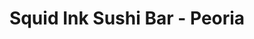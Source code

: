 ---
layout: place
title: "Squid Ink Sushi Bar - Peoria"
permalink: /arizona/peoria/squid-ink-sushi-bar-peoria.html
stateAbbr: AZ
stateName: Arizona
cityName: Peoria
seo:
  name: "Squid Ink Sushi Bar - Peoria"
  type: Restaurant
  links: http://www.squidinksushi.com/
description: "Looking for sushi in Peoria, Arizona? Check out Squid Ink Sushi Bar - Peoria for a delightful Japanese dining experience. Enjoy a variety of sushi and other ..."
place_id: ChIJK00X6aVdK4cR_JTJqoPMcAI
photos:
  - name: >-
      places/ChIJK00X6aVdK4cR_JTJqoPMcAI/photos/AeeoHcJO9vOBVPl-pEej7Umun2b7sin5KnDGCGzeRfolAnzPL_BxCFWKk-Q2NMV3n31PlRpno_aWv1Zd0YllrZ8OJbPTCKlup_Xda3746YuoQZ0-jMpxqsPjQ3K2zaYYtQV0V8V4PJ9e_5RbseMP7BF2ouuDx_n0uswO87W26YIwJq2li8XJEi36KusmM46Pyup3fjQXa_MyyC43i2cSTjm2fr337GgLqQUsGzXUvFDuMVn87rs6rhgqdFdVAFexjxK_7YQ3YzH1f9-0--0-rPVsnYtTQvtlbVb9NCST-YneUy-zCw
    widthPx: 800
    heightPx: 600
    authorAttributions:
      - displayName: Squid Ink Sushi Bar - Peoria
        uri: https://maps.google.com/maps/contrib/116544610006956430949
        photoUri: >-
          https://lh3.googleusercontent.com/a/ACg8ocIh9sA7zBjv01ncRIxOHBsMRIrgXUEjef66k4wsZSNu60H6Bw=s100-p-k-no-mo
    flagContentUri: >-
      https://www.google.com/local/imagery/report/?cb_client=maps_api_places.places_api&image_key=!1e10!2sAF1QipM2POTQYyaBbfzvJ3Jp1rFVBIKUjh5WFnnOgcVn&hl=en-US
    googleMapsUri: >-
      https://www.google.com/maps/place//data=!3m4!1e2!3m2!1sAF1QipM2POTQYyaBbfzvJ3Jp1rFVBIKUjh5WFnnOgcVn!2e10!4m2!3m1!1s0x872b5da5e9174d2b:0x270cc83aac994fc
  - name: >-
      places/ChIJK00X6aVdK4cR_JTJqoPMcAI/photos/AeeoHcLdjFNAsMDnEN814JmHAw9Nvpr5ZWLcohnYoNNtxueiQCYAFNPsCfK74d8q7smlMeUovvJL22zpcX_fVVhzHQ2EQ-P_8576sZmiEdo7Ukn1qsNH6MdPpawDz-inuPtDkhzXqjE728Wzz9AIrCIphjJe65n4kSpVB6FG7HxgGmMZe0TJlnEPky5IUpdz_EMJq2Q45II0G27kItTxwHt_83uN8OqNXQW2yBTF6SLoiY3XgTXGJABDAPwyFFOLPz6SlKA3MySvZKnwRQThvocKBl7-czlCEy_32m5l3bJRjQiGw3I7JWZsdvwv4BGirI3yiBKYaYyAS7eo16bxw8TjbVd4NhTsXvAFdBEWydIVjfjIAoTklJfJCEQ-aTsSgl4XJeUmNd3U5gh6NNdPKR_dV08bz38T9f6MYsmeHohZ_BRGEQ
    widthPx: 4032
    heightPx: 3024
    authorAttributions:
      - displayName: Erica Lucci
        uri: https://maps.google.com/maps/contrib/100505367984526381563
        photoUri: >-
          https://lh3.googleusercontent.com/a-/ALV-UjUHAlu5DBp9g83aVI6fRHRFbA20fKu1QHg1tFp8e7xlj0g1gPAP=s100-p-k-no-mo
    flagContentUri: >-
      https://www.google.com/local/imagery/report/?cb_client=maps_api_places.places_api&image_key=!1e10!2sCIHM0ogKEICAgICswbCnOg&hl=en-US
    googleMapsUri: >-
      https://www.google.com/maps/place//data=!3m4!1e2!3m2!1sCIHM0ogKEICAgICswbCnOg!2e10!4m2!3m1!1s0x872b5da5e9174d2b:0x270cc83aac994fc
  - name: >-
      places/ChIJK00X6aVdK4cR_JTJqoPMcAI/photos/AeeoHcJGKOiUDysWG21JV2iaUM5c7CsPUmLmZtyWEIfhaeZ8TVKg1JFJw5BvobdV-zCXXhA5tg6kfjO9NOUO7fJNZ2xJgSzuWkqERk7pFtZ1V9o9MXAARt10V46VGg6R4mOVNL0zGuDn5_7spjVckPMi3MTP0kxyjfvdW_AHQodoA2ZraC956ASOMy9bKXbrMr8l1mC_wNq8Lc8nW0W2co5qqfXQeBGpERyTq1HS-7lIFnESEgOnaFdsaIQG_MNCYuPUYq9cDWYOdvbhULiXcKCm7h3FsA-bAGBH-4VPN4khOSF2B8li0iaQoz-_Iu4bSH_oFmdSSs4d_MsE8YDQJz-_OrW7mx8m3erA4DY5UEfrOXklfuVVxwVoJgMbZPSATfvPHhA0R-IAjXF0iLsb8f-5MBtm2KKSIDL8uELP1qwr7A0
    widthPx: 4800
    heightPx: 3600
    authorAttributions:
      - displayName: CE Begay
        uri: https://maps.google.com/maps/contrib/103996215214991337062
        photoUri: >-
          https://lh3.googleusercontent.com/a-/ALV-UjVYxFeqxab21Qte0YZ26Nh2OL9ja_S1I6R9QfGuZZwDfUxXgGnc=s100-p-k-no-mo
    flagContentUri: >-
      https://www.google.com/local/imagery/report/?cb_client=maps_api_places.places_api&image_key=!1e10!2sCIHM0ogKEICAgIDf5uTSXg&hl=en-US
    googleMapsUri: >-
      https://www.google.com/maps/place//data=!3m4!1e2!3m2!1sCIHM0ogKEICAgIDf5uTSXg!2e10!4m2!3m1!1s0x872b5da5e9174d2b:0x270cc83aac994fc
  - name: >-
      places/ChIJK00X6aVdK4cR_JTJqoPMcAI/photos/AeeoHcLMwsMN6kf5yQVnhiKI3ZGc4XKVg8_06zvtFBVBQbStbIO0jgYJptTUZrtn9DKIgRhrqDX79J1mnEYTK-tn6Ckikl5U9yZX09BGihVXuhH1lm2eEydcZIH1ZyqEH3ayvBimk6KM2T_j3qK6u9TKWpw7aRevuxcVughH4xWvh5OzqnxmFArRUnh7rDrnPGLtCIN8vpBoaZYzMBfOzwNemOVeEd8udrgHDSA5_MB2U8ggUTaum61Jkz-eR8pP5j0i42OZBHsgWjqovC_ckiLHRAiCH1K1dHBU_S4I5WvfeMYloW_JlnDAwvv_5trCIBPUD3YpNT_B_kIlIYqWZspgbCG-F-jsu-CytLFX_yrqETelJVFhT8sIcrFIHEm-MS4lM7O_MwRhpCCptyGPN_U_7usqWMJFrmDkVrZ-nq7M94bFiTkM
    widthPx: 4000
    heightPx: 3000
    authorAttributions:
      - displayName: Bernadette E Washington
        uri: https://maps.google.com/maps/contrib/113013198161852496938
        photoUri: >-
          https://lh3.googleusercontent.com/a-/ALV-UjXP1B1HBysm5jcXZBbG3F7yX-nrBZv2kvNG4aybPXtYbaKYhBYMvA=s100-p-k-no-mo
    flagContentUri: >-
      https://www.google.com/local/imagery/report/?cb_client=maps_api_places.places_api&image_key=!1e10!2sCIHM0ogKEICAgIDzvOGKqgE&hl=en-US
    googleMapsUri: >-
      https://www.google.com/maps/place//data=!3m4!1e2!3m2!1sCIHM0ogKEICAgIDzvOGKqgE!2e10!4m2!3m1!1s0x872b5da5e9174d2b:0x270cc83aac994fc
  - name: >-
      places/ChIJK00X6aVdK4cR_JTJqoPMcAI/photos/AeeoHcIN7YudlPcY2eNBU0afkdueUVUW-YldtG7DftVT_bHr3QSg3kT3ZA6vXBQWbAZcK0HS6UiS-ZDHwTnxrAU04RjLYWNLx4ALXHPx6vp7ZQGdw2falQ_FXtouS9nhm21LSFpBl2kORkaG-uxzzhS8fZHq9Y4AiAJxheLVFrd5_yaDsfBaJdDUaw4U3DNqeM2JNl66-QM7VDWJfbY2MRuShgm9VpWc_iH-M284-4UbJmrd1ywKQ2ywC47un1A3loNOlSBe5dYpIqAqGkkf27-mMu8f6EV57q0MRnSkRLG7EcIubByf71kLduKkH5a8qAi6CxJ47xEEsAExprmnGoXsZuakNrQrx_DQzy_0729_EjQH8dWdZD9A7lw0ViyRIhCbOSY84XNVk29AtRsTZLqh052BBfmpm-c-A4QxUcRxG95LRA
    widthPx: 4000
    heightPx: 3000
    authorAttributions:
      - displayName: Ariel Bautista
        uri: https://maps.google.com/maps/contrib/116957087590985108299
        photoUri: >-
          https://lh3.googleusercontent.com/a-/ALV-UjV2TCsuZjyGUGc8VIiV_l6_r-7GdqbzmU3i5ZUfLa3MWJ8nWEQ=s100-p-k-no-mo
    flagContentUri: >-
      https://www.google.com/local/imagery/report/?cb_client=maps_api_places.places_api&image_key=!1e10!2sCIHM0ogKEICAgIC9ruTaNQ&hl=en-US
    googleMapsUri: >-
      https://www.google.com/maps/place//data=!3m4!1e2!3m2!1sCIHM0ogKEICAgIC9ruTaNQ!2e10!4m2!3m1!1s0x872b5da5e9174d2b:0x270cc83aac994fc
  - name: >-
      places/ChIJK00X6aVdK4cR_JTJqoPMcAI/photos/AeeoHcJZVuihfHqNOG6ZkEr2Ih6yNv-n1Hdb4b_hvxv5MWrxMDu-g7k9E1dFRi35fk3EuiljR7eLc2Bv9uAY7Z4JDyvmLVlnSrPzT8kCXENoif9U-cd90JiDRMjEdtt33ENYvPZtSchawistb7t88fV5_eZXaL-JA0_oyGrwQyAD-XOsAfHJfGXc45hYqZ878_wDpP9fp-bOdzcwQDeXh6JBVu_Z-dMTD20XTPq_pzoo0jkiKu2JOoQ7CwmL3zP-ylDjEYOTL32S9sWux2GXFel-ETg8f4khTasnbOc1iofjTqHhgSY6x681hlhx7q0Qokk17lSadDMeMj63IKDEBHMh00UTFTNF2aq5jiSSx4bxfXuS5sGepqAi9-Gi4kv_BYtMnr-o1TimJsMIWR6DtmBNEiEEP-6qevWxF8A-B-nDUk9lN5c
    widthPx: 4000
    heightPx: 3000
    authorAttributions:
      - displayName: Brian Bainto
        uri: https://maps.google.com/maps/contrib/101447087689687567538
        photoUri: >-
          https://lh3.googleusercontent.com/a-/ALV-UjVUfFK6HKS9WB8dIgUo22BbFtBBe2wCqwxkJavJSBVKMivvMLLAJw=s100-p-k-no-mo
    flagContentUri: >-
      https://www.google.com/local/imagery/report/?cb_client=maps_api_places.places_api&image_key=!1e10!2sCIHM0ogKEICAgIC-0NO-uwE&hl=en-US
    googleMapsUri: >-
      https://www.google.com/maps/place//data=!3m4!1e2!3m2!1sCIHM0ogKEICAgIC-0NO-uwE!2e10!4m2!3m1!1s0x872b5da5e9174d2b:0x270cc83aac994fc
  - name: >-
      places/ChIJK00X6aVdK4cR_JTJqoPMcAI/photos/AeeoHcL20lZPqssdS1gq8hraBd9XTxb_Ega3tIUv_tnZMboXyJOpIZoT1ZDBKPlfEVU7lslIfgdcQuN3A4no8mZp6cFC_EoJqmrl3LrGypTrQx8W_eTxdzEkduTjLstipis6gO4h0NQS3OUpcfHEbuE2TbMl8yIBszpgcIrjXWj3_jtBi5vzT1iNq8jZuiXP3XxAPIx7v2m_SVtrBIGZ8kIuX9csuF9qAJ1lKz0Hhc0tp82Xc0IEjGSpVe8melphw-zlwRytpFUIgLw2edhKAUIPKB3lvCXSqdshsiCMfSVJy8zWO6Y3j5Q1kDJr0NA5kj38oynUCw9liZmfLxLWbXpXXbVCnRu-RepTAgibTWlkzUOhmSRYlV67SZPkcsPThK0NfmJ3b66ZyjqgN948Pe6fYA9HBNPMO2qTyW3Z42Zkx0h9fQ
    widthPx: 3024
    heightPx: 4032
    authorAttributions:
      - displayName: Tony Khoury
        uri: https://maps.google.com/maps/contrib/108267487284051404553
        photoUri: >-
          https://lh3.googleusercontent.com/a-/ALV-UjUsjyP29uB5p62qS-mrpSXtbzDLlUWV4wBVaIbuauzgg_1D4LA=s100-p-k-no-mo
    flagContentUri: >-
      https://www.google.com/local/imagery/report/?cb_client=maps_api_places.places_api&image_key=!1e10!2sCIHM0ogKEICAgMCAg4KQHw&hl=en-US
    googleMapsUri: >-
      https://www.google.com/maps/place//data=!3m4!1e2!3m2!1sCIHM0ogKEICAgMCAg4KQHw!2e10!4m2!3m1!1s0x872b5da5e9174d2b:0x270cc83aac994fc
  - name: >-
      places/ChIJK00X6aVdK4cR_JTJqoPMcAI/photos/AeeoHcJPQP-_B5EnxEHoiMT2dSuNmCIrf1btLLynDbJOWuews7MLi0_rumCnU317-leH5IPJAf20BVUEYwRq2b7f9GY2A5cIciIZPnE_LMDOqLn1j_3DFFk7Bja15u7UEx2kHfsqO1t7HEAk94njbXunqSG4R4aNLIzZd59hviqC0frLzLvmZSGJ4mnaiKaFLUXcgGVuVrbaRp1SUW-f46kdhthDPp-oWyfYpK2xRh4jthQRpB1n8TaNyq52ljS_8f2gTLadcC_cUG0-hc2GoiNDJkAv6OYCiM-ZTxKe1zVkgUyNRsFfhwjXE2WQbbSWxiMiym2oqlQRhsiFVH42pAPiizbJoPTEw4SLh34dX6g6NpNPcsk02Ki9f7q7_FW6axfJx2SspoADSEUo54aMXyaJnMJIQceIxDuztPwhdQRQaAAkZb0
    widthPx: 3600
    heightPx: 4800
    authorAttributions:
      - displayName: CE Begay
        uri: https://maps.google.com/maps/contrib/103996215214991337062
        photoUri: >-
          https://lh3.googleusercontent.com/a-/ALV-UjVYxFeqxab21Qte0YZ26Nh2OL9ja_S1I6R9QfGuZZwDfUxXgGnc=s100-p-k-no-mo
    flagContentUri: >-
      https://www.google.com/local/imagery/report/?cb_client=maps_api_places.places_api&image_key=!1e10!2sCIHM0ogKEICAgIDf5uTS3gE&hl=en-US
    googleMapsUri: >-
      https://www.google.com/maps/place//data=!3m4!1e2!3m2!1sCIHM0ogKEICAgIDf5uTS3gE!2e10!4m2!3m1!1s0x872b5da5e9174d2b:0x270cc83aac994fc
  - name: >-
      places/ChIJK00X6aVdK4cR_JTJqoPMcAI/photos/AeeoHcIE5gEqDz2v8ydn6KRPbf9JDnK9Zww3ujxLJmVadEMckNkeQghFYRLX2iH7GczFXLRxg2B8AqWbjyYiNtSwnnELzK04e2a6kH37Zsd5SLKXqMa82VAowFa_UZ57GxTfkgddViwyQaq0oNqI8TUg1b2M8ICq4HO6I2eLiTLKmA7yZQ-duRsiLvRrh1FPX_AMhCcLQn9XpOwGXDoBc8MjjMULhO8cW7P0X_dZf1NIfPFOBBVxBtngXQUTZ9Ki2-adIhAz_5QjVrG0scSXusRrtGAfPn0wz1AP841CRClDc_TGmCPiuH2bkwvLoGWzYAe8ucciU3gWaEXsl8GBEmnYb15IrpWP29MpvrtkhAEaKjLtZS6YO3o8_dZLhScPBGUqSELuq0V-YBFII7jFSUntSVTL2gR2Lx4gPzkrXPMSVxGQKbEe
    widthPx: 3000
    heightPx: 4000
    authorAttributions:
      - displayName: Trina Foster, AZ Realtor
        uri: https://maps.google.com/maps/contrib/101093710971642307401
        photoUri: >-
          https://lh3.googleusercontent.com/a-/ALV-UjVP-KvTw8OkHdQhutuC949aSfO3Uce-gxaj7KelmhCNoXzgaeAS6g=s100-p-k-no-mo
    flagContentUri: >-
      https://www.google.com/local/imagery/report/?cb_client=maps_api_places.places_api&image_key=!1e10!2sCIHM0ogKEICAgICr-6mfqwE&hl=en-US
    googleMapsUri: >-
      https://www.google.com/maps/place//data=!3m4!1e2!3m2!1sCIHM0ogKEICAgICr-6mfqwE!2e10!4m2!3m1!1s0x872b5da5e9174d2b:0x270cc83aac994fc
  - name: >-
      places/ChIJK00X6aVdK4cR_JTJqoPMcAI/photos/AeeoHcJheHEZ8VE9X_FQeMUL4dnPsp3NavfT1ydrrQXpA_oLeSDzffcbu6U_JEHt7OVjg8M6UI5LXhTwWS_gZXAPNbptNT3JEfMX58IAPrnxwdZV-H0mMXx6fV-Zic-pbtoUYh13VV4sAA727P4JjSIyifk1_GmgV7d7dbKuyDF2zZG4-h3-yAPYk7W1oLtgeuRMhOcId-CsoOVE5_WTLEa856IVOsb6ezDYWHmuEiWLoEpcmRyn83mEZkCEbiuFnA443dfwxbJVHefAXwJ09eE6yh4a8Q9DqbDB3sWb9nAJItGKL4NpKBaj5_q7S3kv1Abmpz90PTO7Q94c13AMf_Dx729QuZy0g5_ERGak999z7QJzQ1BLC90d8EkBd-vBTFD7gOEU91JoaWel6sHrGGB6b2PmAnAh7BvhlP2aUN2WnTXOuux2
    widthPx: 3024
    heightPx: 4032
    authorAttributions:
      - displayName: Carla Ackley
        uri: https://maps.google.com/maps/contrib/110591221151486007124
        photoUri: >-
          https://lh3.googleusercontent.com/a-/ALV-UjXRlu8NKSeyzkXWWUNcwcxmDu_5ZsXZG9iiypuh_fTEqc9KrHNJ=s100-p-k-no-mo
    flagContentUri: >-
      https://www.google.com/local/imagery/report/?cb_client=maps_api_places.places_api&image_key=!1e10!2sCIHM0ogKEICAgICh-oq7zQE&hl=en-US
    googleMapsUri: >-
      https://www.google.com/maps/place//data=!3m4!1e2!3m2!1sCIHM0ogKEICAgICh-oq7zQE!2e10!4m2!3m1!1s0x872b5da5e9174d2b:0x270cc83aac994fc
address: '9947 W Happy Valley Pkwy #109, Peoria, AZ 85383, USA'
street: '9947 W Happy Valley Pkwy #109'
city: Peoria
state: AZ
zip: '85383'
country: USA
neighborhood: Lake Pleasant Pavilion North
latitude: '33.710567'
longitude: '-112.273244'
accessibility_options:
  wheelchairAccessibleParking: true
  wheelchairAccessibleEntrance: true
  wheelchairAccessibleRestroom: true
  wheelchairAccessibleSeating: true
business_status: OPERATIONAL
name: Squid Ink Sushi Bar - Peoria
google_maps_links:
  directionsUri: >-
    https://www.google.com/maps/dir//''/data=!4m7!4m6!1m1!4e2!1m2!1m1!1s0x872b5da5e9174d2b:0x270cc83aac994fc!3e0
  placeUri: https://maps.google.com/?cid=175865251345569020
  writeAReviewUri: >-
    https://www.google.com/maps/place//data=!4m3!3m2!1s0x872b5da5e9174d2b:0x270cc83aac994fc!12e1
  reviewsUri: >-
    https://www.google.com/maps/place//data=!4m4!3m3!1s0x872b5da5e9174d2b:0x270cc83aac994fc!9m1!1b1
  photosUri: >-
    https://www.google.com/maps/place//data=!4m3!3m2!1s0x872b5da5e9174d2b:0x270cc83aac994fc!10e5
primary_type: Sushi Restaurant
opening_hours:
  regular: null
  current: null
secondary_opening_hours:
  regular:
    weekdayDescriptions: null
    type: null
  current:
    weekdayDescriptions: null
    type: null
phone: (623) 561-7747
price_level: PRICE_LEVEL_MODERATE
price_range: $20 &ndash; $30
rating: '4.2'
rating_count: 857
website: http://www.squidinksushi.com/
reviews: null
parking_options: null
payment_options: null
allow_dogs: null
curbside_pickup: null
delivery: null
dine_in: null
good_for_children: null
good_for_groups: null
good_for_sports: null
live_music: null
menu_for_children: null
outdoor_seating: null
reservable: null
restroom: null
serves_beer: null
serves_breakfast: null
serves_brunch: null
serves_cocktails: null
serves_coffee: null
serves_dinner: null
serves_dessert: null
serves_lunch: null
serves_vegetarian_food: null
serves_wine: null
takeout: null
summary: null

---